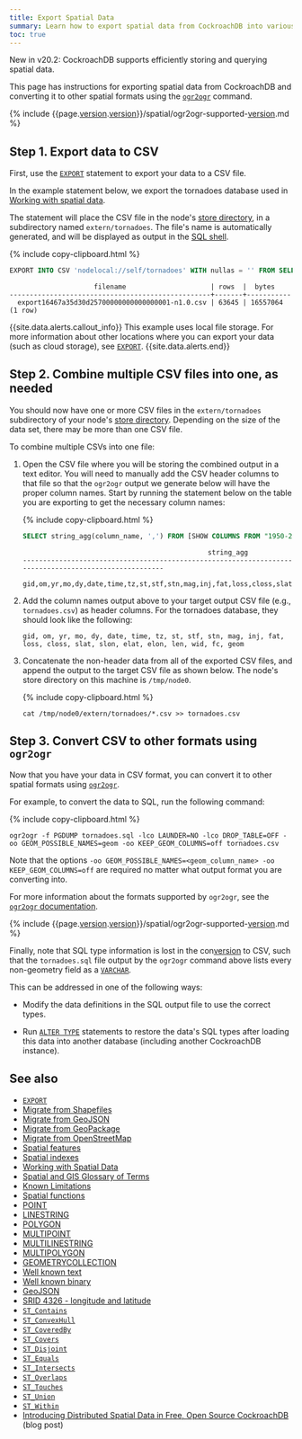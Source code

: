 ```yaml
---
title: Export Spatial Data
summary: Learn how to export spatial data from CockroachDB into various formats.
toc: true
---
```


<span class="[version](cluster-settings.html#setting-version)-tag">New in v20.2</span>: CockroachDB supports efficiently storing and querying spatial data.

This page has instructions for exporting spatial data from CockroachDB and converting it to other spatial formats using the [`ogr2ogr`](https://gdal.org/programs/ogr2ogr.html) command.

{% include {{page.[version](cluster-settings.html#setting-version).[version](cluster-settings.html#setting-version)}}/spatial/ogr2ogr-supported-[version](cluster-settings.html#setting-version).md %}

## Step 1. Export data to CSV

First, use the [`EXPORT`](export.html) statement to export your data to a CSV file.

In the example statement below, we export the tornadoes database used in [Working with spatial data](spatial-data.html).

The statement will place the CSV file in the node's [store directory](cockroach-start.html#store), in a subdirectory named `extern/tornadoes`. The file's name is automatically generated, and will be displayed as output in the [SQL shell](cockroach-sql.html).

{% include copy-clipboard.html %}
~~~ sql
EXPORT INTO CSV 'nodelocal://self/tornadoes' WITH nullas = '' FROM SELECT * from "1950-2018-torn-initpoint";
~~~

~~~
                     filename                     | rows  |  bytes
--------------------------------------------------+-------+-----------
  export16467a35d30d25700000000000000001-n1.0.csv | 63645 | 16557064
(1 row)
~~~

{{site.data.alerts.callout_info}}
This example uses local file storage.  For more information about other locations where you can export your data (such as cloud storage), see [`EXPORT`](export.html).
{{site.data.alerts.end}}

## Step 2. Combine multiple CSV files into one, as needed

You should now have one or more CSV files in the `extern/tornadoes` subdirectory of your node's [store directory](cockroach-start.html#store).  Depending on the size of the data set, there may be more than one CSV file.

To combine multiple CSVs into one file:

1. Open the CSV file where you will be storing the combined output in a text editor.  You will need to manually add the CSV header columns to that file so that the `ogr2ogr` output we generate below will have the proper column names.  Start by running the statement below on the table you are exporting to get the necessary column names:

    {% include copy-clipboard.html %}
    ~~~ sql
    SELECT string_agg(column_name, ',') FROM [SHOW COLUMNS FROM "1950-2018-torn-initpoint"];
    ~~~

    ~~~
                                                  string_agg
    ------------------------------------------------------------------------------------------------------
      gid,om,yr,mo,dy,date,time,tz,st,stf,stn,mag,inj,fat,loss,closs,slat,slon,elat,elon,len,wid,fc,geom
    ~~~

2. Add the column names output above to your target output CSV file (e.g., `tornadoes.csv`) as header columns.  For the tornadoes database, they should look like the following:

    ~~~
    gid, om, yr, mo, dy, date, time, tz, st, stf, stn, mag, inj, fat, loss, closs, slat, slon, elat, elon, len, wid, fc, geom
    ~~~

2. Concatenate the non-header data from all of the exported CSV files, and append the output to the target CSV file as shown below.  The node's store directory on this machine is `/tmp/node0`.

    {% include copy-clipboard.html %}
    ~~~ shell
    cat /tmp/node0/extern/tornadoes/*.csv >> tornadoes.csv
    ~~~

## Step 3. Convert CSV to other formats using `ogr2ogr`

Now that you have your data in CSV format, you can convert it to other spatial formats using [`ogr2ogr`](https://gdal.org/programs/ogr2ogr.html).

For example, to convert the data to SQL, run the following command:

{% include copy-clipboard.html %}
~~~ shell
ogr2ogr -f PGDUMP tornadoes.sql -lco LAUNDER=NO -lco DROP_TABLE=OFF -oo GEOM_POSSIBLE_NAMES=geom -oo KEEP_GEOM_COLUMNS=off tornadoes.csv
~~~

Note that the options `-oo GEOM_POSSIBLE_NAMES=<geom_column_name> -oo KEEP_GEOM_COLUMNS=off` are required no matter what output format you are converting into.

For more information about the formats supported by `ogr2ogr`, see the [`ogr2ogr` documentation](https://gdal.org/programs/ogr2ogr.html).

{% include {{page.[version](cluster-settings.html#setting-version).[version](cluster-settings.html#setting-version)}}/spatial/ogr2ogr-supported-[version](cluster-settings.html#setting-version).md %}

Finally, note that SQL type information is lost in the con[version](cluster-settings.html#setting-version) to CSV, such that the `tornadoes.sql` file output by the `ogr2ogr` command above lists every non-geometry field as a [`VARCHAR`](string.html).

This can be addressed in one of the following ways:

- Modify the data definitions in the SQL output file to use the correct types.

- Run [`ALTER TYPE`](alter-type.html) statements to restore the data's SQL types after loading this data into another database (including another CockroachDB instance).

## See also

- [`EXPORT`](export.html)
- [Migrate from Shapefiles](migrate-from-shapefiles.html)
- [Migrate from GeoJSON](migrate-from-geojson.html)
- [Migrate from GeoPackage](migrate-from-geopackage.html)
- [Migrate from OpenStreetMap](migrate-from-openstreetmap.html)
- [Spatial features](spatial-features.html)
- [Spatial indexes](spatial-indexes.html)
- [Working with Spatial Data](spatial-data.html)
- [Spatial and GIS Glossary of Terms](spatial-glossary.html)
- [Known Limitations](known-limitations.html#spatial-support-limitations)
- [Spatial functions](functions-and-operators.html#spatial-functions)
- [POINT](point.html)
- [LINESTRING](linestring.html)
- [POLYGON](polygon.html)
- [MULTIPOINT](multipoint.html)
- [MULTILINESTRING](multilinestring.html)
- [MULTIPOLYGON](multipolygon.html)
- [GEOMETRYCOLLECTION](geometrycollection.html)
- [Well known text](well-known-text.html)
- [Well known binary](well-known-binary.html)
- [GeoJSON](geojson.html)
- [SRID 4326 - longitude and latitude](srid-4326.html)
- [`ST_Contains`](st_contains.html)
- [`ST_ConvexHull`](st_convexhull.html)
- [`ST_CoveredBy`](st_coveredby.html)
- [`ST_Covers`](st_covers.html)
- [`ST_Disjoint`](st_disjoint.html)
- [`ST_Equals`](st_equals.html)
- [`ST_Intersects`](st_intersects.html)
- [`ST_Overlaps`](st_overlaps.html)
- [`ST_Touches`](st_touches.html)
- [`ST_Union`](st_union.html)
- [`ST_Within`](st_within.html)
- [Introducing Distributed Spatial Data in Free, Open Source CockroachDB](https://www.cockroachlabs.com/blog/spatial-data/) (blog post)

